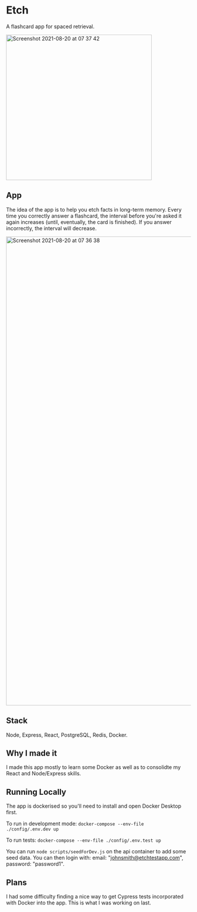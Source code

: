 # Etch

A flashcard app for spaced retrieval.

<img width="397" alt="Screenshot 2021-08-20 at 07 37 42" src="https://user-images.githubusercontent.com/44523714/130190985-2c55be52-2294-40eb-aaab-c2a51faf4dbd.png">

## App

The idea of the app is to help you etch facts in long-term memory. Every time you correctly answer a flashcard, the interval before you're asked it again increases (until, eventually, the card is finished). If you answer incorrectly, the interval will decrease.

<img width="1280" alt="Screenshot 2021-08-20 at 07 36 38" src="https://user-images.githubusercontent.com/44523714/130191083-f02404a8-77db-4400-97f4-0649379bbac5.png">

## Stack

Node, Express, React, PostgreSQL, Redis, Docker.

## Why I made it

I made this app mostly to learn some Docker as well as to consolidte my React and Node/Express skills.

## Running Locally

The app is dockerised so you'll need to install and open Docker Desktop first.

To run in development mode: `docker-compose --env-file ./config/.env.dev up`

To run tests: `docker-compose --env-file ./config/.env.test up`

You can run `node scripts/seedForDev.js` on the api container to add some seed data. You can then login with: email: "johnsmith@etchtestapp.com", password: "password1".

## Plans 

I had some difficulty finding a nice way to get Cypress tests incorporated with Docker into the app. This is what I was working on last.

